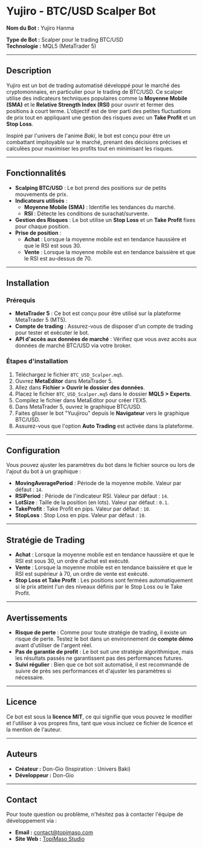 # Yujiro - BTC/USD Scalper Bot

**Nom du Bot :** Yujiro Hanma

**Type de Bot :** Scalper pour le trading BTC/USD  
**Technologie :** MQL5 (MetaTrader 5)

---

## Description

Yujiro est un bot de trading automatisé développé pour le marché des cryptomonnaies, en particulier pour le trading de BTC/USD. 
Ce scalper utilise des indicateurs techniques populaires comme la **Moyenne Mobile (SMA)** et le **Relative Strength Index (RSI)** pour ouvrir et fermer des positions à court terme. 
L'objectif est de tirer parti des petites fluctuations de prix tout en appliquant une gestion des risques avec un **Take Profit** et un **Stop Loss**.

Inspiré par l'univers de l'anime *Baki*, le bot est conçu pour être un combattant impitoyable sur le marché, prenant des décisions précises et calculées pour maximiser les profits tout en minimisant les risques.

---

## Fonctionnalités

- **Scalping BTC/USD** : Le bot prend des positions sur de petits mouvements de prix.
- **Indicateurs utilisés** : 
  - **Moyenne Mobile (SMA)** : Identifie les tendances du marché.
  - **RSI** : Détecte les conditions de surachat/survente.
- **Gestion des Risques** : Le bot utilise un **Stop Loss** et un **Take Profit** fixes pour chaque position.
- **Prise de position** : 
  - **Achat** : Lorsque la moyenne mobile est en tendance haussière et que le RSI est sous 30.
  - **Vente** : Lorsque la moyenne mobile est en tendance baissière et que le RSI est au-dessus de 70.

---

## Installation

### Prérequis

- **MetaTrader 5** : Ce bot est conçu pour être utilisé sur la plateforme MetaTrader 5 (MT5).
- **Compte de trading** : Assurez-vous de disposer d'un compte de trading pour tester et exécuter le bot.
- **API d'accès aux données de marché** : Vérifiez que vous avez accès aux données de marché BTC/USD via votre broker.

### Étapes d'installation

1. Téléchargez le fichier `BTC_USD_Scalper.mq5`.
2. Ouvrez **MetaEditor** dans MetaTrader 5.
3. Allez dans **Fichier > Ouvrir le dossier des données**.
4. Placez le fichier `BTC_USD_Scalper.mq5` dans le dossier **MQL5 > Experts**.
5. Compilez le fichier dans MetaEditor pour créer l'EX5.
6. Dans MetaTrader 5, ouvrez le graphique BTC/USD.
7. Faites glisser le bot "Yuujirou" depuis le **Navigateur** vers le graphique BTC/USD.
8. Assurez-vous que l'option **Auto Trading** est activée dans la plateforme.

---

## Configuration

Vous pouvez ajuster les paramètres du bot dans le fichier source ou lors de l'ajout du bot à un graphique :

- **MovingAveragePeriod** : Période de la moyenne mobile. Valeur par défaut : `14`.
- **RSIPeriod** : Période de l'indicateur RSI. Valeur par défaut : `14`.
- **LotSize** : Taille de la position (en lots). Valeur par défaut : `0.1`.
- **TakeProfit** : Take Profit en pips. Valeur par défaut : `10`.
- **StopLoss** : Stop Loss en pips. Valeur par défaut : `10`.

---

## Stratégie de Trading

- **Achat** : Lorsque la moyenne mobile est en tendance haussière et que le RSI est sous 30, un ordre d'achat est exécuté.
- **Vente** : Lorsque la moyenne mobile est en tendance baissière et que le RSI est supérieur à 70, un ordre de vente est exécuté.
- **Stop Loss et Take Profit** : Les positions sont fermées automatiquement si le prix atteint l'un des niveaux définis par le Stop Loss ou le Take Profit.

---

## Avertissements

- **Risque de perte** : Comme pour toute stratégie de trading, il existe un risque de perte. Testez le bot dans un environnement de **compte démo** avant d'utiliser de l'argent réel.
- **Pas de garantie de profit** : Le bot suit une stratégie algorithmique, mais les résultats passés ne garantissent pas des performances futures.
- **Suivi régulier** : Bien que ce bot soit automatisé, il est recommandé de suivre de près ses performances et d'ajuster les paramètres si nécessaire.

---

## Licence

Ce bot est sous la **licence MIT**, ce qui signifie que vous pouvez le modifier et l'utiliser à vos propres fins, tant que vous incluez ce fichier de licence et la mention de l'auteur.

---

## Auteurs

- **Créateur :** Don-Gio (Inspiration : Univers Baki)
- **Développeur :** Don-Gio

---

## Contact

Pour toute question ou problème, n'hésitez pas à contacter l'équipe de développement via :

- **Email :** contact@topimaso.com
- **Site Web :** [TopiMaso Studio](https://www.topimaso.com)

